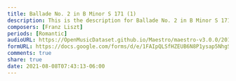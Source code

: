 ```yaml
---
title: Ballade No. 2 in B Minor S 171 (1)
description: This is the description for Ballade No. 2 in B Minor S 171 by Franz Liszt
composers: [Franz Liszt]
periods: [Romantic]
audioURL: https://OpenMusicDataset.github.io/Maestro/maestro-v3.0.0/2013/ORIG-MIDI_01_7_8_13_Group__MID--AUDIO_04_R2_2013_wav--3.midi
formURL: https://docs.google.com/forms/d/e/1FAIpQLSfHZEUB6N8P1ysap5NhgS24ecWImFDuAW1UnKnwkkUagMbCLg/viewform
comments: true
share: true
date: 2021-08-08T07:43:13-06:00
---
```

